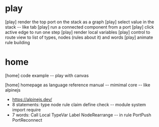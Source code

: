 # play

[play] render the top port on the stack as a graph
[play] select value in the stack -- like tab
[play] run a connected component from a port
[play] click active edge to run one step
[play] render local variables
[play] control to route view to list of types, nodes (rules about it) and words
[play] animate rule building

# home

[home] code example -- play with canvas

[home] homepage as language reference manual -- mimimal core -- like alpinejs

- https://alpinejs.dev/
- 8 statements: type node rule claim define check -- module system import require
- 7 words: Call Local TypeVar Label NodeRearrange -- in rule PortPush PortReconnect
